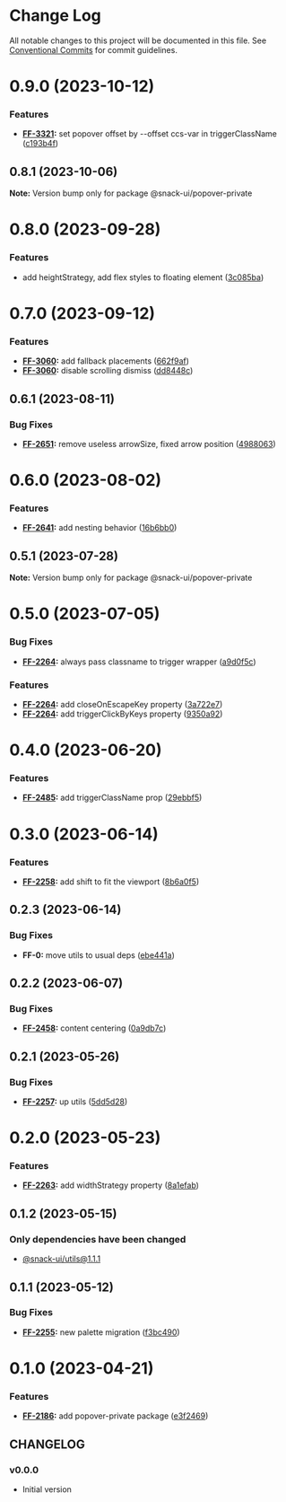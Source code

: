 # Change Log

All notable changes to this project will be documented in this file.
See [Conventional Commits](https://conventionalcommits.org) for commit guidelines.

# 0.9.0 (2023-10-12)


### Features

* **[FF-3321](https://jira.sbercloud.tech/browse/FF-3321):** set popover offset by --offset ccs-var in triggerClassName ([c193b4f](https://git.sbercloud.tech/sbercloud-ui/tokens-design-system/snack-uikit/commits/c193b4fcf778d2278bd739affb7c2c4966a417db))





## 0.8.1 (2023-10-06)

**Note:** Version bump only for package @snack-ui/popover-private





# 0.8.0 (2023-09-28)


### Features

* add heightStrategy, add flex styles to floating element ([3c085ba](https://git.sbercloud.tech/sbercloud-ui/tokens-design-system/snack-uikit/commits/3c085ba991001e8be919004bb5425cdf22a9725e))





# 0.7.0 (2023-09-12)


### Features

* **[FF-3060](https://jira.sbercloud.tech/browse/FF-3060):** add fallback placements ([662f9af](https://git.sbercloud.tech/sbercloud-ui/tokens-design-system/snack-uikit/commits/662f9af48e08fa92824e250cf3e7a132f4b07f2a))
* **[FF-3060](https://jira.sbercloud.tech/browse/FF-3060):** disable scrolling dismiss ([dd8448c](https://git.sbercloud.tech/sbercloud-ui/tokens-design-system/snack-uikit/commits/dd8448c546c330944a2aa8d9f0bac662e5ed08a8))





## 0.6.1 (2023-08-11)


### Bug Fixes

* **[FF-2651](https://jira.sbercloud.tech/browse/FF-2651):** remove useless arrowSize, fixed arrow position ([4988063](https://git.sbercloud.tech/sbercloud-ui/tokens-design-system/snack-uikit/commits/49880631a19489f6a5881f771c1b7a7dba8d685a))





# 0.6.0 (2023-08-02)


### Features

* **[FF-2641](https://jira.sbercloud.tech/browse/FF-2641):** add nesting behavior ([16b6bb0](https://git.sbercloud.tech/sbercloud-ui/tokens-design-system/snack-uikit/commits/16b6bb065d544444ddf07f2d6790026ea7c59203))





## 0.5.1 (2023-07-28)

**Note:** Version bump only for package @snack-ui/popover-private





# 0.5.0 (2023-07-05)


### Bug Fixes

* **[FF-2264](https://jira.sbercloud.tech/browse/FF-2264):** always pass classname to trigger wrapper ([a9d0f5c](https://git.sbercloud.tech/sbercloud-ui/tokens-design-system/snack-uikit/commits/a9d0f5c4d1dc92f66757d509499a0a566d605110))


### Features

* **[FF-2264](https://jira.sbercloud.tech/browse/FF-2264):** add closeOnEscapeKey property ([3a722e7](https://git.sbercloud.tech/sbercloud-ui/tokens-design-system/snack-uikit/commits/3a722e702bb36d2c977cfcdb9aa3217bce7240ab))
* **[FF-2264](https://jira.sbercloud.tech/browse/FF-2264):** add triggerClickByKeys property ([9350a92](https://git.sbercloud.tech/sbercloud-ui/tokens-design-system/snack-uikit/commits/9350a927d6450f8365b79be85d0ca4d079142b6f))





# 0.4.0 (2023-06-20)


### Features

* **[FF-2485](https://jira.sbercloud.tech/browse/FF-2485):** add triggerClassName prop ([29ebbf5](https://git.sbercloud.tech/sbercloud-ui/tokens-design-system/snack-uikit/commits/29ebbf5c646b57ec1bbf474d7cca82e4cc21d5ac))





# 0.3.0 (2023-06-14)


### Features

* **[FF-2258](https://jira.sbercloud.tech/browse/FF-2258):** add shift to fit the viewport ([8b6a0f5](https://git.sbercloud.tech/sbercloud-ui/tokens-design-system/snack-uikit/commits/8b6a0f58383f353b92a19b1e1dc9f6044f2d0320))





## 0.2.3 (2023-06-14)


### Bug Fixes

* **FF-0:** move utils to usual deps ([ebe441a](https://git.sbercloud.tech/sbercloud-ui/tokens-design-system/snack-uikit/commits/ebe441ac398065cbe8523cbedd3df53176b9aea5))





## 0.2.2 (2023-06-07)


### Bug Fixes

* **[FF-2458](https://jira.sbercloud.tech/browse/FF-2458):** content centering ([0a9db7c](https://git.sbercloud.tech/sbercloud-ui/tokens-design-system/snack-uikit/commits/0a9db7caed8b17bd89ed9ae55dbc9ad7935511ba))





## 0.2.1 (2023-05-26)


### Bug Fixes

* **[FF-2257](https://jira.sbercloud.tech/browse/FF-2257):** up utils ([5dd5d28](https://git.sbercloud.tech/sbercloud-ui/tokens-design-system/snack-uikit/commits/5dd5d28cdbe14973dcc36759e7db003249930a4b))





# 0.2.0 (2023-05-23)


### Features

* **[FF-2263](https://jira.sbercloud.tech/browse/FF-2263):** add widthStrategy property ([8a1efab](https://git.sbercloud.tech/sbercloud-ui/tokens-design-system/snack-uikit/commits/8a1efabebc8e8b21c2cd2c9786de5477ae4ca256))





## 0.1.2 (2023-05-15)

### Only dependencies have been changed
* [@snack-ui/utils@1.1.1](https://git.sbercloud.tech/sbercloud-ui/tokens-design-system/snack-uikit/-/blob/master/packages/utils/CHANGELOG.md)





## 0.1.1 (2023-05-12)


### Bug Fixes

* **[FF-2255](https://jira.sbercloud.tech/browse/FF-2255):** new palette migration ([f3bc490](https://git.sbercloud.tech/sbercloud-ui/tokens-design-system/snack-uikit/commits/f3bc490bb4ddde4353009b55da2d04f87a7d9de9))





# 0.1.0 (2023-04-21)


### Features

* **[FF-2186](https://jira.sbercloud.tech/browse/FF-2186):** add popover-private package ([e3f2469](https://git.sbercloud.tech/sbercloud-ui/tokens-design-system/snack-uikit/commits/e3f24695ace62bf6f2b2bdb3be57962dbfd662b8))





## CHANGELOG

### v0.0.0

- Initial version

